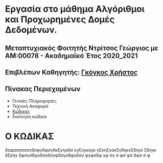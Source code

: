 # Εργασία στο μάθημα Αλγόριθμοι και Προχωρημένες Δομές Δεδομένων.
## Μεταπτυχιακός Φοιτητής Ντρίτσος Γεώργιος με ΑΜ:00078 - Ακαδημαϊκό Έτος 2020_2021
## Επιβλέπων Καθηγητής: [Γκόγκος Χρήστος](https://github.com/chgogos)


## Πίνακας Περιεχομένων
* Γενικές Πληροφορίες
* Τεχνική Αναφορά
* [Κώδικας](https://github.com/DrG2020/00078_aadd_ett#Ο-ΚΩΔΙΚΑΣ)
* Εκκίνηση κώδικα
























# Ο ΚΩΔΙΚΑΣ
δαφσσσσσσγδσφγδφσγδκξγηαδσ κγξηγκηγκ ηξκηξγακξγδηκγξδηγκ ξδηγκ δξσηγ
δφσγσδφγδσγδσγφδσγσδφγδσγ
φγφσδφ
γφ
σγ
σ
φσ
φσ
δφσ
σ
φ
